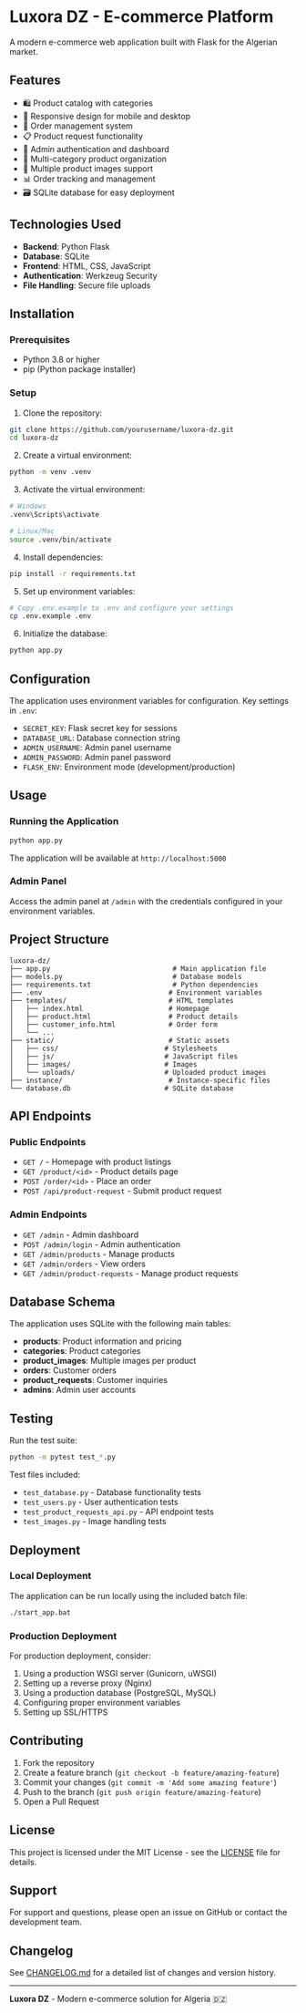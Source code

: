 # Luxora DZ - E-commerce Platform

A modern e-commerce web application built with Flask for the Algerian market.

## Features

- 🛍️ Product catalog with categories
- 📱 Responsive design for mobile and desktop
- 🛒 Order management system
- 📋 Product request functionality
- 👤 Admin authentication and dashboard
- 🏪 Multi-category product organization
- 📸 Multiple product images support
- 📊 Order tracking and management
- 🗃️ SQLite database for easy deployment

## Technologies Used

- **Backend**: Python Flask
- **Database**: SQLite
- **Frontend**: HTML, CSS, JavaScript
- **Authentication**: Werkzeug Security
- **File Handling**: Secure file uploads

## Installation

### Prerequisites

- Python 3.8 or higher
- pip (Python package installer)

### Setup

1. Clone the repository:
```bash
git clone https://github.com/yourusername/luxora-dz.git
cd luxora-dz
```

2. Create a virtual environment:
```bash
python -m venv .venv
```

3. Activate the virtual environment:
```bash
# Windows
.venv\Scripts\activate

# Linux/Mac
source .venv/bin/activate
```

4. Install dependencies:
```bash
pip install -r requirements.txt
```

5. Set up environment variables:
```bash
# Copy .env.example to .env and configure your settings
cp .env.example .env
```

6. Initialize the database:
```bash
python app.py
```

## Configuration

The application uses environment variables for configuration. Key settings in `.env`:

- `SECRET_KEY`: Flask secret key for sessions
- `DATABASE_URL`: Database connection string
- `ADMIN_USERNAME`: Admin panel username
- `ADMIN_PASSWORD`: Admin panel password
- `FLASK_ENV`: Environment mode (development/production)

## Usage

### Running the Application

```bash
python app.py
```

The application will be available at `http://localhost:5000`

### Admin Panel

Access the admin panel at `/admin` with the credentials configured in your environment variables.

## Project Structure

```
luxora-dz/
├── app.py                              # Main application file
├── models.py                           # Database models
├── requirements.txt                    # Python dependencies
├── .env                               # Environment variables
├── templates/                         # HTML templates
│   ├── index.html                     # Homepage
│   ├── product.html                   # Product details
│   ├── customer_info.html             # Order form
│   └── ...
├── static/                            # Static assets
│   ├── css/                          # Stylesheets
│   ├── js/                           # JavaScript files
│   ├── images/                       # Images
│   └── uploads/                      # Uploaded product images
├── instance/                          # Instance-specific files
└── database.db                       # SQLite database
```

## API Endpoints

### Public Endpoints
- `GET /` - Homepage with product listings
- `GET /product/<id>` - Product details page
- `POST /order/<id>` - Place an order
- `POST /api/product-request` - Submit product request

### Admin Endpoints
- `GET /admin` - Admin dashboard
- `POST /admin/login` - Admin authentication
- `GET /admin/products` - Manage products
- `GET /admin/orders` - View orders
- `GET /admin/product-requests` - Manage product requests

## Database Schema

The application uses SQLite with the following main tables:

- **products**: Product information and pricing
- **categories**: Product categories
- **product_images**: Multiple images per product
- **orders**: Customer orders
- **product_requests**: Customer inquiries
- **admins**: Admin user accounts

## Testing

Run the test suite:

```bash
python -m pytest test_*.py
```

Test files included:
- `test_database.py` - Database functionality tests
- `test_users.py` - User authentication tests
- `test_product_requests_api.py` - API endpoint tests
- `test_images.py` - Image handling tests

## Deployment

### Local Deployment

The application can be run locally using the included batch file:

```bash
./start_app.bat
```

### Production Deployment

For production deployment, consider:

1. Using a production WSGI server (Gunicorn, uWSGI)
2. Setting up a reverse proxy (Nginx)
3. Using a production database (PostgreSQL, MySQL)
4. Configuring proper environment variables
5. Setting up SSL/HTTPS

## Contributing

1. Fork the repository
2. Create a feature branch (`git checkout -b feature/amazing-feature`)
3. Commit your changes (`git commit -m 'Add some amazing feature'`)
4. Push to the branch (`git push origin feature/amazing-feature`)
5. Open a Pull Request

## License

This project is licensed under the MIT License - see the [LICENSE](LICENSE) file for details.

## Support

For support and questions, please open an issue on GitHub or contact the development team.

## Changelog

See [CHANGELOG.md](CHANGELOG.md) for a detailed list of changes and version history.

---

**Luxora DZ** - Modern e-commerce solution for Algeria 🇩🇿
